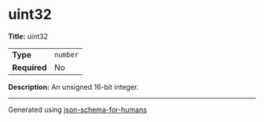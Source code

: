 # uint32

**Title:** uint32

|              |          |
| ------------ | -------- |
| **Type**     | `number` |
| **Required** | No       |

**Description:** An unsigned 16-bit integer.

----------------------------------------------------------------------------------------------------------------------------
Generated using [json-schema-for-humans](https://github.com/coveooss/json-schema-for-humans)
